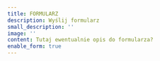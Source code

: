 ```yaml
---
title: FORMULARZ
description: Wyślij formularz
small_description: ''
image: ''
content: Tutaj ewentualnie opis do formularza?
enable_form: true
---
```


